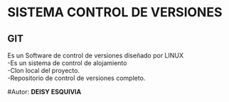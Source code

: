 # SISTEMA CONTROL DE VERSIONES 
**GIT**
---
Es un Software de control de versiones diseñado por LINUX  
-Es un sistema de control de alojamiento  
-Clon local del proyecto.   
-Repositorio de control de versiones completo.  
  
 #Autor: **DEISY ESQUIVIA**